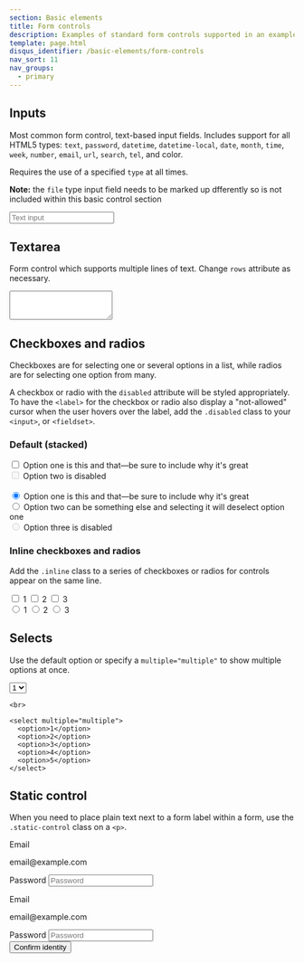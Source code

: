 ```yaml
---
section: Basic elements
title: Form controls
description: Examples of standard form controls supported in an example form layout.
template: page.html
disqus_identifier: /basic-elements/form-controls
nav_sort: 11
nav_groups:
  - primary
---
```


## Inputs

Most common form control, text-based input fields. Includes support for all HTML5 types:
<code>text</code>, <code>password</code>, <code>datetime</code>, <code>datetime-local</code>,
<code>date</code>, <code>month</code>, <code>time</code>, <code>week</code>, <code>number</code>,
<code>email</code>, <code>url</code>, <code>search</code>, <code>tel</code>, and <color>color</color>.

Requires the use of a specified <code>type</code> at all times.

<div class="note note-info">
  <p><strong>Note:</strong> the <code>file</code> type input field needs to be marked up dfferently so
    is not included within this basic control section</p>
  </div>

  <form class="guide-example">
    <input type="text" placeholder="Text input">
  </form>

  ## Textarea

  Form control which supports multiple lines of text. Change <code>rows</code> attribute as necessary.

  <form class="guide-example">
    <textarea rows="3"></textarea>
  </form>

  ## Checkboxes and radios

  Checkboxes are for selecting one or several options in a list, while radios are for selecting one option from many.

  A checkbox or radio with the <code>disabled</code> attribute will be styled appropriately. To have the <code>&lt;label&gt;</code> for the checkbox or radio also display a "not-allowed" cursor when the user hovers over the label, add the <code>.disabled</code> class to your <code>&lt;input&gt;</code>, or <code>&lt;fieldset&gt;</code>.

  ### Default (stacked)

  <form class="guide-example">
    <div class="checkbox">
      <label>
        <input type="checkbox" value="">
        Option one is this and that&mdash;be sure to include why it's great
      </label>
    </div>
    <div class="checkbox disabled">
      <label>
        <input type="checkbox" value="" disabled>
        Option two is disabled
      </label>
    </div>
    <br class="example-ignore"/>
    <div class="radio">
      <label>
        <input type="radio" name="optionsRadios" id="optionsRadios1" value="option1" checked>
        Option one is this and that&mdash;be sure to include why it's great
      </label>
    </div>
    <div class="radio">
      <label>
        <input type="radio" name="optionsRadios" id="optionsRadios2" value="option2">
        Option two can be something else and selecting it will deselect option one
      </label>
    </div>
    <div class="radio disabled">
      <label>
        <input type="radio" name="optionsRadios" id="optionsRadios3" value="option3" disabled>
        Option three is disabled
      </label>
    </div>
  </form>

  ### Inline checkboxes and radios

  Add the <code>.inline</code> class to a series of checkboxes or radios for controls appear on the same line.

  <form class="guide-example">
    <label class="checkbox inline">
      <input type="checkbox" id="inlineCheckbox1" value="option1"> 1
    </label>
    <label class="checkbox inline">
      <input type="checkbox" id="inlineCheckbox2" value="option2"> 2
    </label>
    <label class="checkbox inline">
      <input type="checkbox" id="inlineCheckbox3" value="option3"> 3
    </label>
    <br class="example-ignore"/>
    <label class="radio inline">
      <input type="radio" name="inlineRadioOptions" id="inlineRadio1" value="option1"> 1
    </label>
    <label class="radio inline">
      <input type="radio" name="inlineRadioOptions" id="inlineRadio2" value="option2"> 2
    </label>
    <label class="radio inline">
      <input type="radio" name="inlineRadioOptions" id="inlineRadio3" value="option3"> 3
    </label>
  </form>

  ## Selects

  Use the default option or specify a <code>multiple="multiple"</code> to show multiple options at once.

  <form class="guide-example">
    <select>
      <option>1</option>
      <option>2</option>
      <option>3</option>
      <option>4</option>
      <option>5</option>
    </select>

    <br>

    <select multiple="multiple">
      <option>1</option>
      <option>2</option>
      <option>3</option>
      <option>4</option>
      <option>5</option>
    </select>
  </form>

  ## Static control

  When you need to place plain text next to a form label within a form, use the <code>.static-control</code> class on a <code>&lt;p&gt;</code>.

  <div class="guide-example">
    <form class="horizontal" role="form">
      <div class="form-group">
        <label>Email</label>
        <p class="form-control-static">email@example.com</p>
      </div>
      <div class="form-group">
        <label for="inputPassword">Password</label>
        <input type="password" id="inputPassword" placeholder="Password">
      </div>
    </form>
  </div>

  <div class="guide-example">
    <form class="inline" role="form">
      <div class="form-group">
        <label>Email</label>
        <p class="form-control-static">email@example.com</p>
      </div>
      <div class="form-group">
        <label for="inputPassword2">Password</label>
        <input type="password" id="inputPassword2" placeholder="Password">
      </div>
      <button type="submit" class="btn">Confirm identity</button>
    </form>
  </div>
